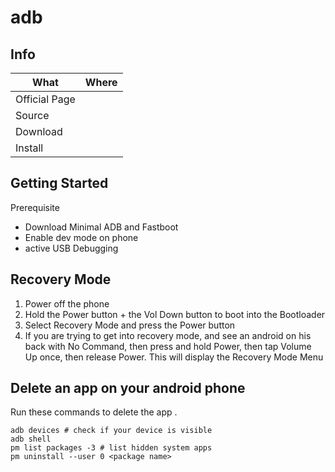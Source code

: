 # adb

## Info

|What|Where|
|-|-|
|Official Page||
|Source||
|Download||
|Install||

## Getting Started

Prerequisite

- Download Minimal ADB and Fastboot
- Enable dev mode on phone
- active USB Debugging

## Recovery Mode

1. Power off the phone
2. Hold the Power button + the Vol Down button to boot into the Bootloader
3. Select Recovery Mode and press the Power button
4. If you are trying to get into recovery mode, and see an android on his back with No Command, then press and hold Power, then tap Volume Up once, then release Power. This will display the Recovery Mode Menu

## Delete an app on your android phone

Run these commands to delete the app <package name>.

```shell
adb devices # check if your device is visible
adb shell
pm list packages -3 # list hidden system apps
pm uninstall --user 0 <package name>
```
